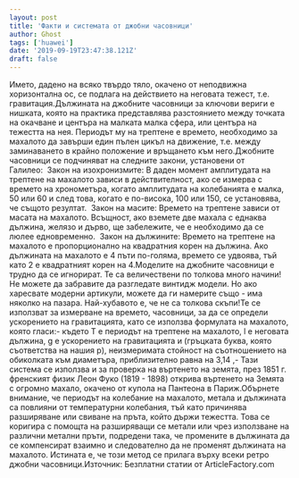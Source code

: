 ```yaml
---
layout: post
title: 'Факти и системата от джобни часовници'
author: Ghost
tags: ['huawei']
date: '2019-09-19T23:47:38.121Z'
draft: false
---
```


Името, дадено на всяко твърдо тяло, окачено от неподвижна хоризонтална ос, се подлага на действието на неговата тежест, т.е. гравитация.Дължината на джобните часовници за ключови вериги е нишката, която на практика представлява разстоянието между точката на окачване и центъра на малката малка сфера, или центъра на тежестта на нея. Периодът му на трептене е времето, необходимо за махалото да завърши един пълен цикъл на движение, т.е. между заминаването в крайно положение и връщането към него.Джобните часовници се подчиняват на следните закони, установени от Галилео:  Закон на изохронизмите: В даден момент амплитудата на трептене на махалото зависи в действителност, ако се измерва с времето на хронометъра, когато амплитудата на колебанията е малка, 50 или 60 и след това, когато е по-висока, 100 или 150, се установява, че същото резултат.  Закон на масите: Времето на трептене зависи от масата на махалото. Всъщност, ако вземете две махала с еднаква дължина, желязо и дърво, ще забележите, че е необходимо да се люлее едновременно.  Закон на дължините: Времето на трептене на махалото е пропорционално на квадратния корен на дължина. Ако дължината на махалото е 4 пъти по-голяма, времето се удвоява, тъй като 2 е квадратният корен на 4.Моделите на джобните часовници е трудно да се игнорират. Те са величествени по толкова много начини! Не можете да забравите да разгледате винтидж модели. Но ако харесвате модерни артикули, можете да ги намерите също - има няколко на пазара. Най-хубавото е, че не са толкова скъпи!Те се използват за измерване на времето, часовници, за да се определи ускорението на гравитацията, като се използва формулата на махалото, която гласи:- където T е периодът на трептене на махалото, l е неговата дължина, g е ускорението на гравитацията и (гръцката буква, която съответства на нашия p), неизмеримата стойност на съотношението на обиколката към диаметъра, приблизително равна на 3,14 ,- Тази система се използва и за проверка на въртенето на земята, през 1851 г. френският физик Леон Фуко (1819 - 1898) открива въртенето на Земята с огромно махало, окачено от купола на Пантеона в Париж.Обърнете внимание, че периодът на колебание на махалото, метала и дължината са повлияни от температурни колебания, тъй като причинява разширяване или свиване на пръта, който държи тежестта. Това се коригира с помощта на разширяващи се метали или чрез използване на различни метални пръти, подредени така, че промените в дължината да се компенсират взаимно и следователно да не променят дължината на махалото. Истината е, че този метод се прилага върху всеки ретро джобни часовници.Източник: Безплатни статии от ArticleFactory.com
